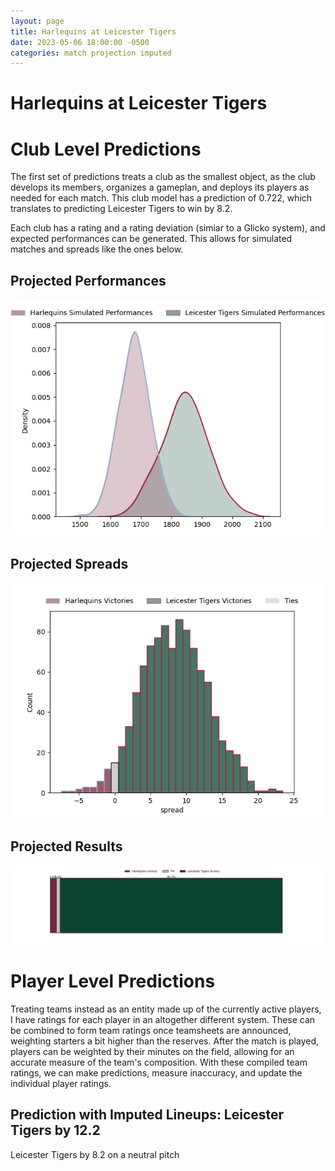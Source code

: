 ```yaml
---  
layout: page  
title: Harlequins at Leicester Tigers  
date: 2023-05-06 18:00:00 -0500  
categories: match projection imputed  
---
```

# Harlequins at Leicester Tigers

# Club Level Predictions


The first set of predictions treats a club as the smallest object, as the club develops its members, organizes a gameplan, and deploys its players as needed for each match. This club model has a prediction of 0.722, which translates to predicting Leicester Tigers to win by 8.2.

Each club has a rating and a rating deviation (simiar to a Glicko system), and expected performances can be generated. This allows for simulated matches and spreads like the ones below.
## Projected Performances


![Projected Performances](plots/performances_2023-05-06-LeicesterTigers-Harlequins.png)
## Projected Spreads


![Projected Spreads](plots/spreads_2023-05-06-LeicesterTigers-Harlequins.png)
## Projected Results


![Projected Results](plots/resultbar_2023-05-06-LeicesterTigers-Harlequins.png)
# Player Level Predictions


Treating teams instead as an entity made up of the currently active players, I have ratings for each player in an altogether different system. These can be combined to form team ratings once teamsheets are announced, weighting starters a bit higher than the reserves. After the match is played, players can be weighted by their minutes on the field, allowing for an accurate measure of the team's composition. With these compiled team ratings, we can make predictions, measure inaccuracy, and update the individual player ratings.
## Prediction with Imputed Lineups: Leicester Tigers by 12.2


Leicester Tigers by 8.2 on a neutral pitch

